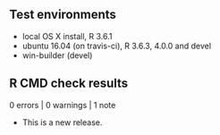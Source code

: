 ## Test environments
* local OS X install, R 3.6.1
* ubuntu 16.04 (on travis-ci), R 3.6.3, 4.0.0 and devel
* win-builder (devel)

## R CMD check results

0 errors | 0 warnings | 1 note

* This is a new release.
